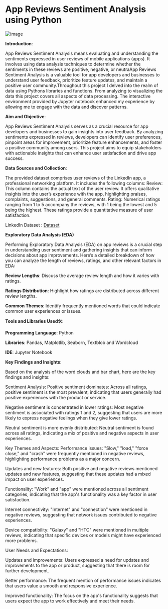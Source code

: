 # App Reviews Sentiment Analysis using Python



![image](https://github.com/user-attachments/assets/61e26f0d-109d-4eaf-8683-79b23defef49)




**Introduction**:

App Reviews Sentiment Analysis means evaluating and understanding the sentiments expressed in user reviews of mobile applications (apps). It involves using data analysis techniques to determine whether the sentiments in these reviews are positive, negative, or neutraApp Reviews Sentiment Analysis is a valuable tool for app developers and businesses to understand user feedback, prioritize feature updates, and maintain a positive user community.Throughout this project I delved into the realm of data using Pythons libraries and functions. From analyzing to visualizing the data this project covers all aspects of data processing. The interactive environment provided by Jupyter notebook enhanced my experience by allowing me to engage with the data and discover patterns.

**Aim and Objective**:

App Reviews Sentiment Analysis serves as a crucial resource for app developers and businesses to gain insights into user feedback. By analyzing sentiments expressed in reviews, developers can identify user preferences, pinpoint areas for improvement, prioritize feature enhancements, and foster a positive community among users. This project aims to equip stakeholders with actionable insights that can enhance user satisfaction and drive app success.

**Data Sources and Collection**:

The provided dataset comprises user reviews of the LinkedIn app, a professional networking platform. It includes the following columns:
Review: This column contains the actual text of the user review. It offers qualitative insights into the user’s experience with the app, highlighting praises, complaints, suggestions, and general comments.
Rating: Numerical ratings ranging from 1 to 5 accompany the reviews, with 1 being the lowest and 5 being the highest. These ratings provide a quantitative measure of user satisfaction.

LinkedIn Dataset : [Dataset](https://statso.io/sentiment-analysis-case-study/)

**Exploratory Data Analysis (EDA)**

Performing Exploratory Data Analysis (EDA) on app reviews is a crucial step in understanding user sentiment and gathering insights that can inform decisions about app improvements. 
Here’s a detailed breakdown of how you can analyze the length of reviews, ratings, and other relevant factors in EDA:

**Review Lengths**: Discuss the average review length and how it varies with ratings.

**Ratings Distribution**: Highlight how ratings are distributed across different review lengths.

**Common Themes**: Identify frequently mentioned words that could indicate common user experiences or issues.

**Tools and Libraries Used**🛠️:

**Programming Language**: Python

**Libraries**: Pandas, Matplotlib, Seaborn, Textblob and Wordcloud

**IDE**: Jupyter Notebook

**Key Findings and Insights**:

Based on the analysis of the word clouds and bar chart, here are the key findings and insights:

Sentiment Analysis:
Positive sentiment dominates: Across all ratings, positive sentiment is the most prevalent, indicating that users generally had positive experiences with the product or service.

Negative sentiment is concentrated in lower ratings: Most negative sentiment is associated with ratings 1 and 2, suggesting that users are more likely to express negative feelings when they give lower ratings.

Neutral sentiment is more evenly distributed: Neutral sentiment is found across all ratings, indicating a mix of positive and negative aspects in user experiences.

Key Themes and Aspects:
Performance issues: "Slow," "load," "force close," and "crash" were frequently mentioned in negative reviews, highlighting performance problems as a major concern.

Updates and new features: Both positive and negative reviews mentioned updates and new features, suggesting that these updates had a mixed impact on user experiences.

Functionality: "Work" and "app" were mentioned across all sentiment categories, indicating that the app's functionality was a key factor in user satisfaction.

Internet connectivity: "Internet" and "connection" were mentioned in negative reviews, suggesting that network issues contributed to negative experiences.

Device compatibility: "Galaxy" and "HTC" were mentioned in multiple reviews, indicating that specific devices or models might have experienced more problems.

User Needs and Expectations:

Updates and improvements: Users expressed a need for updates and improvements to the app or product, suggesting that there is room for further development.

Better performance: The frequent mention of performance issues indicates that users value a smooth and responsive experience.

Improved functionality: The focus on the app's functionality suggests that users expect the app to work effectively and meet their needs.



